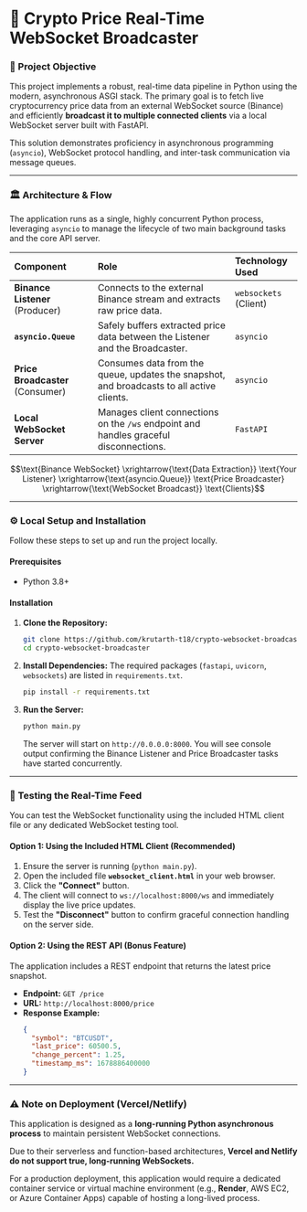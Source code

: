 # 🌟 Crypto Price Real-Time WebSocket Broadcaster

### 🎯 Project Objective

This project implements a robust, real-time data pipeline in Python using the modern, asynchronous ASGI stack. The primary goal is to fetch live cryptocurrency price data from an external WebSocket source (Binance) and efficiently **broadcast it to multiple connected clients** via a local WebSocket server built with FastAPI.

This solution demonstrates proficiency in asynchronous programming (`asyncio`), WebSocket protocol handling, and inter-task communication via message queues.

---

### 🏛️ Architecture & Flow

The application runs as a single, highly concurrent Python process, leveraging `asyncio` to manage the lifecycle of two main background tasks and the core API server.

| Component | Role | Technology Used |
| :--- | :--- | :--- |
| **Binance Listener** (Producer) | Connects to the external Binance stream and extracts raw price data. | `websockets` (Client) |
| **`asyncio.Queue`** | Safely buffers extracted price data between the Listener and the Broadcaster. | `asyncio` |
| **Price Broadcaster** (Consumer) | Consumes data from the queue, updates the snapshot, and broadcasts to all active clients. | `asyncio` |
| **Local WebSocket Server** | Manages client connections on the `/ws` endpoint and handles graceful disconnections. | `FastAPI` |

$$\text{Binance WebSocket} \xrightarrow{\text{Data Extraction}} \text{Your Listener} \xrightarrow{\text{asyncio.Queue}} \text{Price Broadcaster} \xrightarrow{\text{WebSocket Broadcast}} \text{Clients}$$

---

### ⚙️ Local Setup and Installation

Follow these steps to set up and run the project locally.

#### Prerequisites

* Python 3.8+

#### Installation

1.  **Clone the Repository:**
    ```bash
    git clone https://github.com/krutarth-t18/crypto-websocket-broadcaster.git
    cd crypto-websocket-broadcaster
    ```

2.  **Install Dependencies:**
    The required packages (`fastapi`, `uvicorn`, `websockets`) are listed in `requirements.txt`.
    ```bash
    pip install -r requirements.txt
    ```

3.  **Run the Server:**
    ```bash
    python main.py
    ```
    The server will start on `http://0.0.0.0:8000`. You will see console output confirming the Binance Listener and Price Broadcaster tasks have started concurrently.

---

### 🧪 Testing the Real-Time Feed

You can test the WebSocket functionality using the included HTML client file or any dedicated WebSocket testing tool.

#### Option 1: Using the Included HTML Client (Recommended)

1.  Ensure the server is running (`python main.py`).
2.  Open the included file **`websocket_client.html`** in your web browser.
3.  Click the **"Connect"** button.
4.  The client will connect to `ws://localhost:8000/ws` and immediately display the live price updates.
5.  Test the **"Disconnect"** button to confirm graceful connection handling on the server side.

#### Option 2: Using the REST API (Bonus Feature)

The application includes a REST endpoint that returns the latest price snapshot.

* **Endpoint:** `GET /price`
* **URL:** `http://localhost:8000/price`
* **Response Example:**
    ```json
    {
      "symbol": "BTCUSDT", 
      "last_price": 60500.5, 
      "change_percent": 1.25, 
      "timestamp_ms": 1678886400000
    }
    ```

---

### ⚠️ Note on Deployment (Vercel/Netlify)

This application is designed as a **long-running Python asynchronous process** to maintain persistent WebSocket connections.

Due to their serverless and function-based architectures, **Vercel and Netlify do not support true, long-running WebSockets.**

For a production deployment, this application would require a dedicated container service or virtual machine environment (e.g., **Render**, AWS EC2, or Azure Container Apps) capable of hosting a long-lived process.